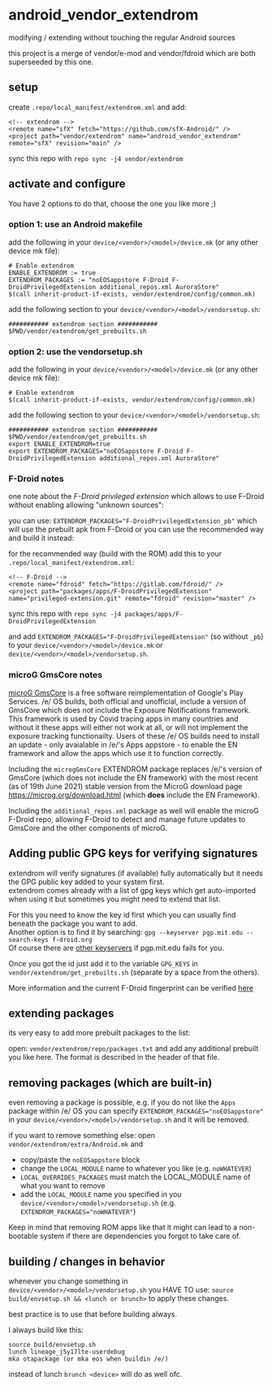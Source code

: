 # android_vendor_extendrom

modifying / extending without touching the regular Android sources

this project is a merge of vendor/e-mod and vendor/fdroid which are both superseeded by this one.

## setup

create `.repo/local_manifest/extendrom.xml` and add:

~~~
<!-- extendrom -->
<remote name="sfX" fetch="https://github.com/sfX-Android/" />
<project path="vendor/extendrom" name="android_vendor_extendrom" remote="sfX" revision="main" />
~~~

sync this repo with `repo sync -j4 vendor/extendrom`

## activate and configure

You have 2 options to do that, choose the one you like more ;)

### option 1: use an Android makefile

add the following in your `device/<vendor>/<model>/device.mk` (or any other device mk file):

~~~
# Enable extendrom
ENABLE_EXTENDROM := true
EXTENDROM_PACKAGES := "noEOSappstore F-Droid F-DroidPrivilegedExtension additional_repos.xml AuroraStore"
$(call inherit-product-if-exists, vendor/extendrom/config/common.mk)
~~~

add the following section to your `device/<vendor>/<model>/vendorsetup.sh`:

~~~
########### extendrom section ###########
$PWD/vendor/extendrom/get_prebuilts.sh
~~~

### option 2: use the vendorsetup.sh

add the following in your `device/<vendor>/<model>/device.mk` (or any other device mk file):

~~~
# Enable extendrom
$(call inherit-product-if-exists, vendor/extendrom/config/common.mk)
~~~

add the following section to your `device/<vendor>/<model>/vendorsetup.sh`:

~~~
########### extendrom section ###########
$PWD/vendor/extendrom/get_prebuilts.sh
export ENABLE_EXTENDROM=true
export EXTENDROM_PACKAGES="noEOSappstore F-Droid F-DroidPrivilegedExtension additional_repos.xml AuroraStore"
~~~

### F-Droid notes

one note about the *F-Droid privileged extension* which allows to use F-Droid without enabling allowing "unknown sources":

you can use: `EXTENDROM_PACKAGES="F-DroidPrivilegedExtension_pb"` which will use the prebuilt apk from F-Droid or you can use the recommended way and build it instead:

for the recommended way (build with the ROM) add this to your `.repo/local_manifest/extendrom.xml`:

~~~
<!-- F-Droid -->
<remote name="fdroid" fetch="https://gitlab.com/fdroid/" />
<project path="packages/apps/F-DroidPrivilegedExtension" name="privileged-extension.git" remote="fdroid" revision="master" />
~~~

sync this repo with `repo sync -j4 packages/apps/F-DroidPrivilegedExtension`

and add `EXTENDROM_PACKAGES="F-DroidPrivilegedExtension"` (so without `_pb`) to your `device/<vendor>/<model>/device.mk` or `device/<vendor>/<model>/vendorsetup.sh`.

### microG GmsCore notes

[microG GmsCore](https://github.com/microg/GmsCore/wiki) is a free software reimplementation of Google's Play Services. /e/ OS builds, both official and unofficial, include a version of GmsCore which does not include the Exposure Notifications framework. This framework is used by Covid tracing apps in many countries and without it these apps will either not work at all, or will not implement the exposure tracking functionailty. Users of these /e/ OS builds need to install an update - only avaialable in /e/'s Apps appstore - to enable the EN framework and allow the apps which use it to function correctly.

Including the  `microgGmsCore` EXTENDROM package replaces /e/'s version of GmsCore (which does not include the EN framework) with the most recent (as of 19th June 2021) stable  version from the MicroG download page <https://microg.org/download.html> (which **does** include the EN Framework).

Including the `additional_repos.xml` package as well will enable the microG F-Droid repo, allowing F-Droid to detect and manage future updates to GmsCore and the other components of microG.

## Adding public GPG keys for verifying signatures

extendrom will verify signatures (if available) fully automatically but it needs the GPG public key added to your system first.<br/>
extendrom comes already with a list of gpg keys which get auto-imported when using it but sometimes you might need to extend that list.

For this you need to know the key id first which you can usually find beneath the package you want to add.<br/>
Another option is to find it by searching: `gpg --keyserver pgp.mit.edu --search-keys f-droid.org` <br/>
Of course there are [other keyservers](https://en.wikipedia.org/wiki/Key_server_(cryptographic)#Keyserver_examples) if pgp.mit.edu fails for you.

Once you got the id just add it to the variable `GPG_KEYS` in `vendor/extendrom/get_prebuilts.sh` (separate by a space from the others).

More information and the current F-Droid fingerprint can be verified [here](https://f-droid.org/docs/Release_Channels_and_Signing_Keys/?title=Release_Channels_and_Signing_Keys)

## extending packages

its very easy to add more prebuilt packages to the list:

open: `vendor/extendrom/repo/packages.txt` and add any additional prebuilt you like here. The format is described in the header of that file.

## removing packages (which are built-in)

even removing a package is possible, e.g. if you do not like the `Apps` package within /e/ OS you can specify `EXTENDROM_PACKAGES="noEOSappstore"` in your `device/<vendor>/<model>/vendorsetup.sh` and it will be removed.

if you want to remove something else: open `vendor/extendrom/extra/Android.mk` and

* copy/paste the `noEOSappstore` block
* change the `LOCAL_MODULE` name to whatever you like (e.g. `noWHATEVER`)
* `LOCAL_OVERRIDES_PACKAGES` must match the LOCAL_MODULE name of what you want to remove
* add the `LOCAL_MODULE` name you specified in you `device/<vendor>/<model>/vendorsetup.sh` (e.g. `EXTENDROM_PACKAGES="noWHATEVER"`)

Keep in mind that removing ROM apps like that it might can lead to a non-bootable system if there are dependencies you forgot to take care of.

## building / changes in behavior

whenever you change something in `device/<vendor>/<model>/vendorsetup.sh` you HAVE TO use: `source build/envsetup.sh && <lunch or brunch>` to apply these changes.

best practice is to use that before building always.

I always build like this:

~~~
source build/envsetup.sh
lunch lineage_j5y17lte-userdebug
mka otapackage (or mka eos when buildin /e/)
~~~

instead of lunch `brunch <device>` will do as well ofc.
